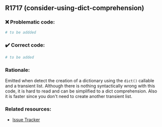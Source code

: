 ## R1717 (consider-using-dict-comprehension)

### :x: Problematic code:

```python
# to be addded
```

### :heavy_check_mark: Correct code:

```python
# to be added
```

### Rationale:

Emitted when detect the creation of a dictionary using the `dict()` callable
and a transient list. Although there is nothing syntactically wrong with this
code, it is hard to read and can be simplified to a dict comprehension. Also
it is faster since you don't need to create another transient list.

### Related resources:

- [Issue Tracker](https://github.com/PyCQA/pylint/issues?q=is%3Aissue+%22consider-using-dict-comprehension%22+OR+%22R1717%22)
